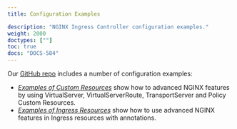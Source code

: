 ```yaml
---
title: Configuration Examples

description: "NGINX Ingress Controller configuration examples."
weight: 2000
doctypes: [""]
toc: true
docs: "DOCS-584"
---
```



Our [GitHub repo](https://github.com/nginxinc/kubernetes-ingress) includes a number of configuration examples:

- [*Examples of Custom Resources*](https://github.com/nginxinc/kubernetes-ingress/tree/v3.4.2/examples/custom-resources) show how to advanced NGINX features by using VirtualServer, VirtualServerRoute, TransportServer and Policy Custom Resources.
- [*Examples of Ingress Resources*](https://github.com/nginxinc/kubernetes-ingress/tree/v3.4.2/examples/ingress-resources) show how to use advanced NGINX features in Ingress resources with annotations.
